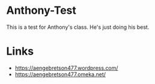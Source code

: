 # Anthony-Test

This is a test for Anthony's class. He's just doing his best. 


# Links

- https://aengebretson477.wordpress.com/
- https://aengebretson477.omeka.net/


